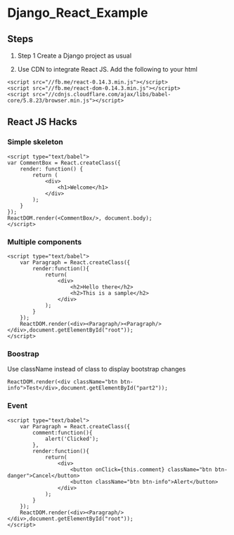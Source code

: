 # Django_React_Example

## Steps
1. Step 1
Create a Django project as usual

2. Use CDN to integrate React JS. Add the following to your html
```
<script src="//fb.me/react-0.14.3.min.js"></script>
<script src="//fb.me/react-dom-0.14.3.min.js"></script>
<script src="//cdnjs.cloudflare.com/ajax/libs/babel-core/5.8.23/browser.min.js"></script>
```

## React JS Hacks
### Simple skeleton
```
<script type="text/babel">
var CommentBox = React.createClass({
    render: function() {
        return (
            <div>
                <h1>Welcome</h1>
            </div>
        );
    }
});
ReactDOM.render(<CommentBox/>, document.body);
</script>
```
### Multiple components
```
<script type="text/babel">
    var Paragraph = React.createClass({
        render:function(){
            return(
                <div>
                    <h2>Hello there</h2>
                    <h2>This is a sample</h2>
                </div>
            );
        }
    });
    ReactDOM.render(<div><Paragraph/><Paragraph/></div>,document.getElementById("root"));
</script>
```

### Boostrap
Use className instead of class to display bootstrap changes
```
ReactDOM.render(<div className="btn btn-info">Test</div>,document.getElementById("part2"));
```

### Event
```
<script type="text/babel">
    var Paragraph = React.createClass({
        comment:function(){
            alert('Clicked');
        },
        render:function(){
            return(
                <div>
                    <button onClick={this.comment} className="btn btn-danger">Cancel</button>
                    <button className="btn btn-info">Alert</button>
                </div>
            );
        }
    });
    ReactDOM.render(<div><Paragraph/></div>,document.getElementById("root"));
</script>
```
